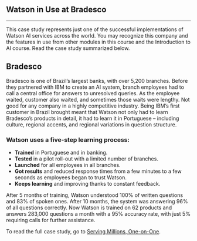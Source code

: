 ## Watson in Use at Bradesco

*****

This case study represents just one of the successful implementations of Watson
AI services across the world. You may recognize this company and the features in
use from other modules in this course and the Introduction to AI course. Read
the case study summarized below.

## Bradesco  

Bradesco is one of Brazil’s largest banks, with over 5,200 branches. Before they
partnered with IBM to create an AI system, branch employees had to call a
central office for answers to unresolved queries. As the employee waited,
customer also waited, and sometimes those waits were lengthy. Not good for any
company in a highly competitive industry. Being IBM’s first customer in Brazil
brought meant that Watson not only had to learn Bradesco’s products in detail,
it had to learn it in Portuguese – including culture, regional accents, and
regional variations in question structure. 

### Watson uses a five-step learning process: 

* **Trained** in Portuguese and in banking.
* **Tested** in a pilot roll-out with a limited number of branches.
* **Launched** for all employees in all branches.
* **Got results** and reduced response times from a few minutes to a few seconds
as employees began to trust Watson. 
* **Keeps learning** and improving thanks to constant feedback. 

After 5 months of training, Watson understood 100% of written questions and 83%
of spoken ones. After 10 months, the system was answering 96% of all questions
correctly. Now Watson is trained on 62 products and answers 283,000 questions a
month with a 95% accuracy rate, with just 5% requiring calls for further
assistance. 

To read the full case study, go to [Serving Millions,
One-on-One](https://www.ibm.com/watson/stories/bradesco/).
